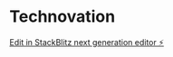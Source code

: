 # Technovation

[Edit in StackBlitz next generation editor ⚡️](https://stackblitz.com/~/github.com/SubrataD27/Technovation)